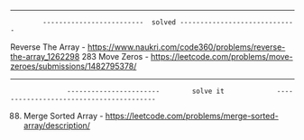 _______________________________________________________________________________________________________________________________
            -------------------------  solved -----------------------------
Reverse The Array - https://www.naukri.com/code360/problems/reverse-the-array_1262298
283 Move Zeros     -  https://leetcode.com/problems/move-zeroes/submissions/1482795378/












_______________________________________________________________________________________________________________________________
                  -----------------------        solve it             ----------------------------------------






88. Merge Sorted Array - https://leetcode.com/problems/merge-sorted-array/description/ 
